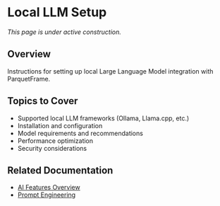 # Local LLM Setup

_This page is under active construction._

## Overview

Instructions for setting up local Large Language Model integration with ParquetFrame.

## Topics to Cover

- Supported local LLM frameworks (Ollama, Llama.cpp, etc.)
- Installation and configuration
- Model requirements and recommendations
- Performance optimization
- Security considerations

## Related Documentation

- [AI Features Overview](../ai-features.md)
- [Prompt Engineering](prompts.md)
